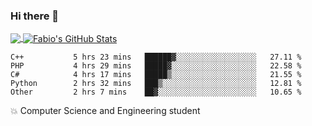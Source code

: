 ### Hi there 👋
<a href="https://github.com/fabiovincenzi/fabiovincenzi">
  <img align="center" src="https://github-readme-stats.vercel.app/api/top-langs/?username=fabiovincenzi&title_color=ffffff&text_color=c9cacc&icon_color=2bbc8a&bg_color=1d1f21&langs_count=3" />
</a>
<a href="https://github.com/fabiovincenzi/fabiovincenzi">
  <img align="center" src="https://github-readme-stats.vercel.app/api?username=fabiovincenzi&show_icons=true&line_height=27&count_private=true&title_color=ffffff&text_color=c9cacc&icon_color=2bbc8a&bg_color=1d1f21" alt="Fabio's GitHub Stats" />
</a>
<!--START_SECTION:waka-->

```text
C++           5 hrs 23 mins   ██████▓░░░░░░░░░░░░░░░░░░   27.11 %
PHP           4 hrs 29 mins   █████▓░░░░░░░░░░░░░░░░░░░   22.58 %
C#            4 hrs 17 mins   █████▒░░░░░░░░░░░░░░░░░░░   21.55 %
Python        2 hrs 32 mins   ███▒░░░░░░░░░░░░░░░░░░░░░   12.81 %
Other         2 hrs 7 mins    ██▓░░░░░░░░░░░░░░░░░░░░░░   10.65 %
```

<!--END_SECTION:waka-->

:boom: Computer Science and Engineering student
